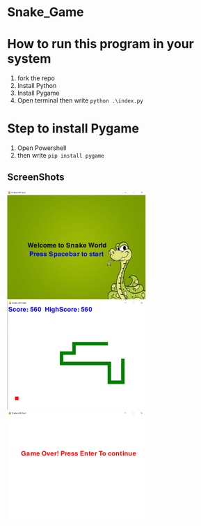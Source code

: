 # Snake_Game
# How to run this program in your system
1) fork the repo
2) Install Python
3) Install Pygame
4) Open terminal then write ```python .\index.py```
# Step to install Pygame
1) Open Powershell
2) then write ``` pip install pygame ```

## ScreenShots

<img src="start.png" height="250px">
<img src="mid.png" height="250px">
<img src="gameover.png" height="250px">


